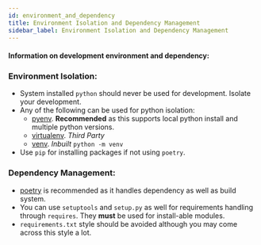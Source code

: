 ```yaml
---
id: environment_and_dependency
title: Environment Isolation and Dependency Management
sidebar_label: Environment Isolation and Dependency Management
---
```


#### Information on development environment and dependency:

### Environment Isolation:

* System installed `python` should never be used for development. Isolate your development.
* Any of the following can be used for python isolation:
    - [pyenv](https://github.com/pyenv/pyenv). **Recommended** as this supports local python install and multiple python versions.
    - [virtualenv](https://virtualenv.pypa.io/en/latest/). _Third Party_
    - [venv](https://docs.python.org/3/tutorial/venv.html). _Inbuilt_ `python -m venv`
* Use `pip` for installing packages if not using `poetry`.



### Dependency Management:

* [poetry](https://python-poetry.org/) is recommended as it handles dependency as well as build system.
* You can use `setuptools` and `setup.py` as well for requirements handling through `requires`. They **must** be used for install-able modules.
* `requirements.txt`  style should be avoided although you may come across this style a lot.
